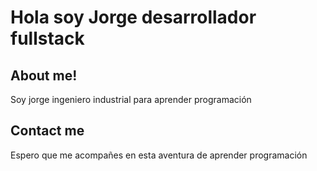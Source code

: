 # Hola soy Jorge desarrollador fullstack

## About me! 

Soy jorge ingeniero industrial para aprender programación

## Contact me

Espero que me acompañes en esta aventura de aprender programación